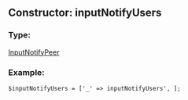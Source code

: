 ## Constructor: inputNotifyUsers  

### Type: 

[InputNotifyPeer](../types/InputNotifyPeer.md)
### Example:

```
$inputNotifyUsers = ['_' => inputNotifyUsers', ];
```